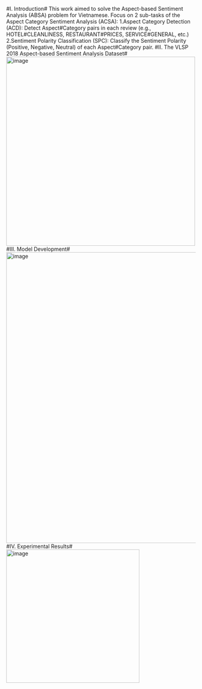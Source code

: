 #I. Introduction#
This work aimed to solve the Aspect-based Sentiment Analysis (ABSA) problem for Vietnamese. Focus on 2 sub-tasks of the Aspect Category Sentiment Analysis (ACSA):
1.Aspect Category Detection (ACD): Detect Aspect#Category pairs in each review (e.g., HOTEL#CLEANLINESS, RESTAURANT#PRICES, SERVICE#GENERAL, etc.)
2.Sentiment Polarity Classification (SPC): Classify the Sentiment Polarity (Positive, Negative, Neutral) of each Aspect#Category pair.
#II. The VLSP 2018 Aspect-based Sentiment Analysis Dataset#
<img width="502" alt="image" src="https://github.com/user-attachments/assets/4d7be8fd-e15e-4e8b-bc15-8551bc0ae699" />
#III. Model Development#
<img width="772" alt="image" src="https://github.com/user-attachments/assets/06bdb4ae-65ba-4e5a-825c-c59ea1bb6595" />
#IV. Experimental Results#
<img width="354" alt="image" src="https://github.com/user-attachments/assets/a9000652-b788-402f-b05a-a8d4ca100bd1" />
